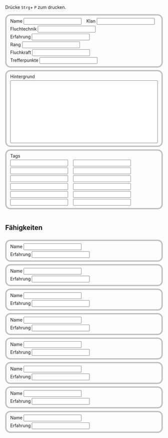 Drücke `Strg`+ `P` zum drucken.

<div class="character-sheet">
  <div>
    <label>Name <input type="text" /></label>
    <label>Klan <input type="text" /></label>
    <label>Fluchtechnik <input type="text" /></label>
    <label>Erfahrung <input type="text" /></label>
    <label>Rang <input type="text" /></label>
    <label>Fluchkraft <input type="text" /></label>
    <label>Trefferpunkte <input type="text" /></label>
  </div>
  <div>
    <label>Hintergrund</label>
    <textarea></textarea>
  </div>
  <div>
    <label style="width: 100%">Tags</label>
    <input type="text" />
    <input type="text" />
    <input type="text" />
    <input type="text" />
    <input type="text" />
    <input type="text" />
    <input type="text" />
    <input type="text" />
    <input type="text" />
    <input type="text" />
    <input type="text" />
    <input type="text" />
  </div>
</div>
<br />
<div class="jujutsu">
  <h2>Fähigkeiten</h2>
  <div>
    <label>Name <input type="text" /></label>
    <label>Erfahrung <input type="text" /></label>
  </div>
  <div>
    <label>Name <input type="text" /></label>
    <label>Erfahrung <input type="text" /></label>
  </div>
  <div>
    <label>Name <input type="text" /></label>
    <label>Erfahrung <input type="text" /></label>
  </div>
  <div>
    <label>Name <input type="text" /></label>
    <label>Erfahrung <input type="text" /></label>
  </div>
  <div>
    <label>Name <input type="text" /></label>
    <label>Erfahrung <input type="text" /></label>
  </div>
  <div>
    <label>Name <input type="text" /></label>
    <label>Erfahrung <input type="text" /></label>
  </div>
  <div>
    <label>Name <input type="text" /></label>
    <label>Erfahrung <input type="text" /></label>
  </div>
  <div>
    <label>Name <input type="text" /></label>
    <label>Erfahrung <input type="text" /></label>
  </div>
</div>

<style>
  @media print {
    .character-sheet {
      max-height: 100vh !important;
    }

    br {
      page-break-before: always;
      height: 0;
    }

    .markdown-body > p,
    .markdown-body > h1,
    .markdown-body > .footer {
      display: none !important;
      visibility: collapse !important;
    }
  }

  .character-sheet {
    display: flex;
    flex-direction: column;
    gap: 0.5rem;
  }

  .character-sheet > div > textarea {
    width: 100%;
    height: 200px;
    resize: none;
  }

  .character-sheet > div,
  .jujutsu > div {
    page-break-inside: avoid;
    border: 4px solid #00000040;
    border-radius: 1rem;
    padding: 0.5rem 0.75rem;
    display: flex;
    gap: 0.25rem 1rem;
    flex-direction: row;
    flex-wrap: wrap;
  }

  .character-sheet > div p {
    margin: 0.2rem 0;
  }

  .jujutsu {
    display: flex;
    flex-direction: column;
    gap: 0.5rem;
    margin: 0 auto;
  }
</style>
